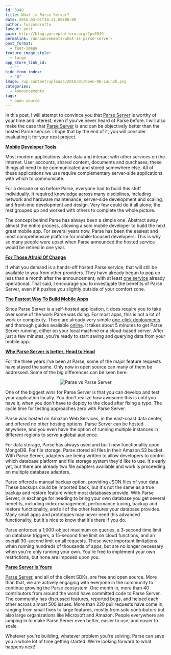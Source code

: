 ```yaml
---
id: 3949
title: What is Parse Server?
date: 2016-03-01T10:31:09+00:00
author: foscomarotto
layout: post
guid: http://blog.parseplatform.org/?p=3949
permalink: /announcements/what-is-parse-server/
post_format:
  - feat-image
feature_image_style:
  - large
app_store_link_id:
  - ""
hide_from_index:
  - "0"
image: /wp-content/uploads/2016/01/Open-DB-Launch.png
categories:
  - Announcements
tags:
  - open source
---
```

In this post, I will attempt to convince you that <a href="https://github.com/ParsePlatform/parse-server" target="_blank">Parse Server</a> is worthy of your time and interest, even if you've never heard of Parse before. I will also make the case that <a href="https://github.com/ParsePlatform/parse-server" target="_blank">Parse Server</a> is and can be objectively better than the hosted Parse service. I hope that by the end of it, you will consider evaluating it for your next project.

<u>**Mobile Developer Tools**</u>

Most modern applications store data and interact with other services on the internet. User accounts, shared content, documents and purchases; these things all need to be communicated and stored somewhere else. All of these applications we use require complementary server-side applications with which to communicate.

For a decade or so before Parse, everyone had to build this stuff individually. It required knowledge across many disciplines, including network and hardware maintenance, server-side development and scaling, and front-end development and design. Very few could do it all alone; the rest grouped up and worked with others to complete the whole picture.

The concept behind Parse has always been a simple one. Abstract away almost the entire process, allowing a solo mobile developer to build the next great mobile app. For several years now, Parse has been the easiest and most comprehensive platform for mobile-focused developers. This is why so many people were upset when Parse announced the hosted service would be retired in one year.

<u>**For Those Afraid Of Change**</u>

If what you demand is a hands-off hosted Parse service, that will still be available to you from other providers. They have already begun to pop up less than a month after the announcement, with at least <a href="https://nodechef.com/parse-server" target="_blank">one service</a> already operational. That said, I encourage you to investigate the benefits of Parse Server, even if it pushes you slightly outside of your comfort zone.

<u>**The Fastest Way To Build Mobile Apps**</u>

Since Parse Server is a self-hosted application, it does require you to take over some of the work Parse was doing. For most apps, this is not a lot of work or complexity. There are already very simple <a href="https://github.com/ParsePlatform/parse-server#getting-started" target="_blank">one-click deployments</a> and thorough guides available <a href="https://github.com/ParsePlatform/parse-server/wiki#community-links" target="_blank">online</a>. It takes about 5 minutes to get Parse Server running, either on your local machine or a cloud-based server. After just a few minutes, you're ready to start saving and querying data from your mobile app.

<u>**Why Parse Server is better, Head to Head**</u>

For the three years I've been at Parse, some of the major feature requests have stayed the same. Only now in open source can many of them be addressed. Some of the big differences can be seen here:

<center>
  <img src="{{ site.url }}/assets/wp-content/uploads/2016/02/comparison3.png" alt="Parse vs Parse Server" />
</center>

One of the biggest wins for Parse Server is that you can develop and test your application locally. You don't realize how awesome this is until you have it, when you don't have to deploy to the cloud after fixing a typo. The cycle time for testing approaches zero with Parse Server.

Parse was hosted on Amazon Web Services, in the east-coast data center, and offered no other hosting options. Parse Server can be hosted anywhere, and you even have the option of running multiple instances in different regions to serve a global audience.

For data storage, Parse has always used and built new functionality upon MongoDB. For file storage, Parse stored all files in their Amazon S3 bucket. With Parse Server, adapters are being written to allow developers to control which database platform and file storage system they'd like to use. It's early yet, but there are already two file adapters available and work is proceeding on multiple database adapters.

Parse offered a manual backup option, providing JSON files of your data. These backups could be imported back, but it's not the same as a true backup and restore feature which most databases provide. With Parse Server, in exchange for needing to bring your own database you get several benefits, including index management, performance tuning, backup and restore functionality, and all of the other features your database provides. Many small apps and prototypes may never need this advanced functionality, but it's nice to know that it's there if you do.

Parse enforced a 1,000-object maximum on queries, a 3-second time limit on database triggers, a 15-second time limit on cloud functions, and an overall 30-second limit on all requests. These were important limitations when running hundreds of thousands of apps, but are no longer necessary when you're only running your own. You're free to implement your own restrictions, but none are imposed upon you.

<u>**Parse Server Is Yours**</u>

<a href="https://github.com/ParsePlatform/parse-server" target="_blank">Parse Server</a>, and all of the client SDKs, are free and open source. More than that, we are actively engaging with everyone in the community to continue growing the Parse ecosystem. One month in, more than 40 contributors from around the world have committed code to Parse Server. The community has discussed features, reported bugs, and helped each other across almost 500 issues. More than 220 pull requests have come in, ranging from small fixes to large features, mostly from solo contributors but also large organizations like Microsoft and Amazon. People everywhere are jumping in to make Parse Server even better, easier to use, and easier to scale.

Whatever you're building, whatever problem you're solving, Parse can save you a whole lot of time getting started. We're looking forward to what happens next!